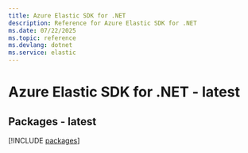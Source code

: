 ```yaml
---
title: Azure Elastic SDK for .NET
description: Reference for Azure Elastic SDK for .NET
ms.date: 07/22/2025
ms.topic: reference
ms.devlang: dotnet
ms.service: elastic
---
```

# Azure Elastic SDK for .NET - latest
## Packages - latest
[!INCLUDE [packages](elastic-index.md)]